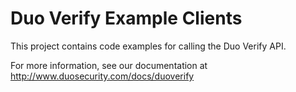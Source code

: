 # Duo Verify Example Clients
This project contains code examples for calling the Duo Verify API.

For more information, see our documentation at <http://www.duosecurity.com/docs/duoverify>
